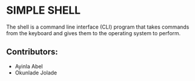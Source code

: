 # SIMPLE SHELL

The shell is a command line interface (CLI) program that takes commands from the keyboard and gives them to the operating system to perform.

## Contributors:
- Ayinla Abel
- Okunlade Jolade
